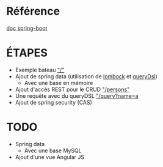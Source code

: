# Référence
[doc spring-boot](http://docs.spring.io/spring-boot/docs/1.0.2.RELEASE/reference/htmlsingle/)

# ÉTAPES
* Exemple bateau ["/"](http://localhost:9090/)
* Ajout de spring data (utilisation de [lombock](http://projectlombok.org/) et [queryDsl](http://www.querydsl.com/))
    * Avec une base en mémoire  
* Ajout d'accès REST pour le CRUD ["/persons"](http://localhost:9090/persons/)
* Une requête avec du queryDSL ["/query?name=a](http://localhost:9090/query?name=a)
* Ajout de spring security (CAS)

# TODO
* Spring data
    * Avec une base MySQL
* Ajout d'une vue Angular JS

